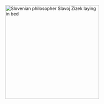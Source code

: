 <img src="[https://tzal.org/img/slavoj-iek-hipster-quackery-onpage.jpg](https://tzal.org/img/slavoj-zizek-hipster-quackery-onpage.webp)" alt="Slovenian philosopher Slavoj Zizek laying in bed" width="300"/>
